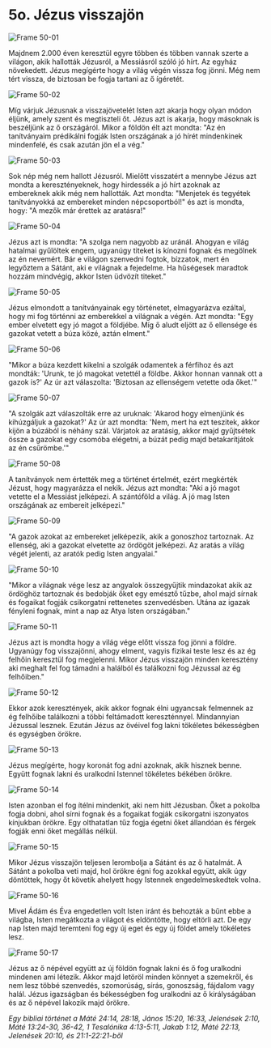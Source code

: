 # 5o. Jézus visszajön

![Frame 50-01](https://cdn.door43.org/obs/jpg/360px/obs-en-50-01.jpg)

Majdnem 2.000 éven keresztül egyre többen és többen vannak szerte a világon, akik hallották Jézusról, a Messiásról szóló jó hírt. Az egyház növekedett. Jézus megígérte hogy a világ végén vissza fog jönni. Még nem tért vissza, de biztosan be fogja tartani az ő ígéretét.

![Frame 50-02](https://cdn.door43.org/obs/jpg/360px/obs-en-50-02.jpg)

Míg várjuk Jézusnak a visszajövetelét Isten azt akarja hogy olyan módon éljünk, amely szent és megtiszteli őt. Jézus azt is akarja, hogy másoknak is beszéljünk az ő országáról. Mikor a földön élt azt mondta: "Az én tanítványaim prédikálni fogják Isten országának a jó hírét mindenkinek mindenfelé, és csak azután jön el a vég."

![Frame 50-03](https://cdn.door43.org/obs/jpg/360px/obs-en-50-03.jpg)

Sok nép még nem hallott Jézusról. Mielőtt visszatért a mennybe Jézus azt mondta a keresztényeknek, hogy hirdessék a jó hírt azoknak az embereknek akik még nem hallották. Azt mondta: "Menjetek és tegyétek tanítványokká az embereket minden népcsoportból!" és azt is mondta, hogy: "A mezők már érettek az aratásra!"

![Frame 50-04](https://cdn.door43.org/obs/jpg/360px/obs-en-50-04.jpg)

Jézus azt is mondta: "A szolga nem nagyobb az uránál. Ahogyan e világ hatalmai gyűlöltek engem, ugyanúgy titeket is kínozni fognak és megölnek az én nevemért. Bár e világon szenvedni fogtok, bízzatok, mert én legyőztem a Sátánt, aki e világnak a fejedelme. Ha hűségesek maradtok hozzám mindvégig, akkor Isten üdvözít titeket."

![Frame 50-05](https://cdn.door43.org/obs/jpg/360px/obs-en-50-05.jpg)

Jézus elmondott a tanítványainak egy történetet, elmagyarázva ezáltal, hogy mi fog történni az emberekkel a világnak a végén. Azt mondta: "Egy ember elvetett egy jó magot a földjébe. Míg ő aludt eljött az ő ellensége és gazokat vetett a búza közé, aztán elment."

![Frame 50-06](https://cdn.door43.org/obs/jpg/360px/obs-en-50-06.jpg)

"Mikor a búza kezdett kikelni a szolgák odamentek a férfihoz és azt mondták: 'Urunk, te jó magokat vetettél a földbe. Akkor honnan vannak ott a gazok is?' Az úr azt válaszolta: 'Biztosan az ellenségem vetette oda őket.'"

![Frame 50-07](https://cdn.door43.org/obs/jpg/360px/obs-en-50-07.jpg)

"A szolgák azt válaszolták erre az uruknak: 'Akarod hogy elmenjünk és kihúzgáljuk a gazokat?' Az úr azt mondta: 'Nem, mert ha ezt teszitek, akkor kijön a búzából is néhány szál. Várjatok az aratásig, akkor majd gyűjtsétek össze a gazokat egy csomóba elégetni, a búzát pedig majd betakarítjátok az én csűrömbe.'"

![Frame 50-08](https://cdn.door43.org/obs/jpg/360px/obs-en-50-08.jpg)

A tanítványok nem értették meg a történet értelmét, ezért megkérték Jézust, hogy magyarázza el nekik. Jézus azt mondta: "Aki a jó magot vetette el a Messiást jelképezi. A szántóföld a világ. A jó mag Isten országának az embereit jelképezi."

![Frame 50-09](https://cdn.door43.org/obs/jpg/360px/obs-en-50-09.jpg)

"A gazok azokat az embereket jelképezik, akik a gonoszhoz tartoznak. Az ellenség, aki a gazokat elvetette az ördögöt jelképezi. Az aratás a világ végét jelenti, az aratók pedig Isten angyalai."

![Frame 50-10](https://cdn.door43.org/obs/jpg/360px/obs-en-50-10.jpg)

"Mikor a világnak vége lesz az angyalok összegyűjtik mindazokat akik az ördöghöz tartoznak és bedobják őket egy emésztő tűzbe, ahol majd sírnak és fogaikat fogják csikorgatni rettenetes szenvedésben. Utána az igazak fényleni fognak, mint a nap az Atya Isten országában."

![Frame 50-11](https://cdn.door43.org/obs/jpg/360px/obs-en-50-11.jpg)

Jézus azt is mondta hogy a világ vége előtt vissza fog jönni a földre. Ugyanúgy fog visszajönni, ahogy elment, vagyis fizikai teste lesz és az ég felhőin keresztül fog megjelenni. Mikor Jézus visszajön minden keresztény aki meghalt fel fog támadni a halálból és találkozni fog Jézussal az ég felhőiben."

![Frame 50-12](https://cdn.door43.org/obs/jpg/360px/obs-en-50-12.jpg)

Ekkor azok keresztények, akik akkor fognak élni ugyancsak felmennek az ég felhőibe találkozni a többi feltámadott kereszténnyel. Mindannyian Jézussal lesznek. Ezután Jézus az övéivel fog lakni tökéletes békességben és egységben örökre.

![Frame 50-13](https://cdn.door43.org/obs/jpg/360px/obs-en-50-13.jpg)

Jézus megígérte, hogy koronát fog adni azoknak, akik hisznek benne. Együtt fognak lakni és uralkodni Istennel tökéletes békében örökre.

![Frame 50-14](https://cdn.door43.org/obs/jpg/360px/obs-en-50-14.jpg)

Isten azonban el fog ítélni mindenkit, aki nem hitt Jézusban. Őket a pokolba fogja dobni, ahol sírni fognak és a fogaikat fogják csikorgatni iszonyatos kínjukban örökre. Egy olthatatlan tűz fogja égetni őket állandóan és férgek fogják enni őket megállás nélkül.

![Frame 50-15](https://cdn.door43.org/obs/jpg/360px/obs-en-50-15.jpg)

Mikor Jézus visszajön teljesen lerombolja a Sátánt és az ő hatalmát. A Sátánt a pokolba veti majd, hol örökre égni fog azokkal együtt, akik úgy döntöttek, hogy őt követik ahelyett hogy Istennek engedelmeskedtek volna.

![Frame 50-16](https://cdn.door43.org/obs/jpg/360px/obs-en-50-16.jpg)

Mivel Ádám és Éva engedetlen volt Isten iránt és behozták a bűnt ebbe a világba, Isten megátkozta a világot és eldöntötte, hogy eltörli azt. De egy nap Isten majd teremteni fog egy új eget és egy új földet amely tökéletes lesz.

![Frame 50-17](https://cdn.door43.org/obs/jpg/360px/obs-en-50-17.jpg)

Jézus az ő népével együtt az új földön fognak lakni és ő fog uralkodni mindenen ami létezik. Akkor majd letöröl minden könnyet a szemekről, és nem lesz többé szenvedés, szomorúság, sírás, gonoszság, fájdalom vagy halál. Jézus igazságban és békességben fog uralkodni az ő királyságában és az ő népével lakozik majd örökre.

_Egy bibliai történet a Máté 24:14, 28:18, János 15:20, 16:33, Jelenések 2:10, Máté 13:24-30, 36-42, 1 Tesalónika 4:13-5:11, Jakab 1:12, Máté 22:13, Jelenések 20:10, és 21:1-22:21-ből_
